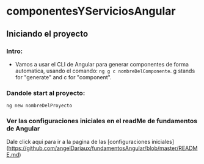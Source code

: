 # componentesYServiciosAngular

## Iniciando el proyecto

### Intro: 

 - Vamos a usar el CLI de Angular para generar componentes de forma automatica, usando el comando: 
    `ng g c nombreDelComponente`. g stands for "generate" and c for "component".

### Dandole start al proyecto: 

  `ng new nombreDelProyecto` 

### Ver las configuraciones iniciales en el readMe de fundamentos de Angular 

  Dale click aqui para ir a la pagina de las [configuraciones iniciales] (https://github.com/angelDariaux/fundamentosAngular/blob/master/README.md)
